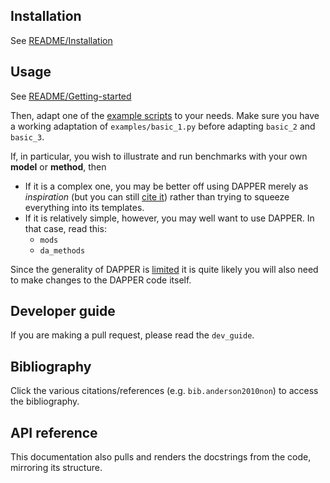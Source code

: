 ## Installation

See [README/Installation](https://github.com/nansencenter/DAPPER#Installation)

## Usage

See [README/Getting-started](https://github.com/nansencenter/DAPPER#Getting-started)

Then, adapt one of the
[example scripts](https://github.com/nansencenter/DAPPER/tree/master/examples)
to your needs. Make sure you have a working adaptation of `examples/basic_1.py`
before adapting `basic_2` and `basic_3`.

If, in particular, you wish to illustrate and run benchmarks with
your own **model** or **method**, then

- If it is a complex one, you may be better off using DAPPER
  merely as *inspiration* (but you can still
  [cite it](https://github.com/nansencenter/DAPPER#getting-started))
  rather than trying to squeeze everything into its templates.
- If it is relatively simple, however, you may well want to use DAPPER.
  In that case, read this:
    - `mods`
    - `da_methods`

Since the generality of DAPPER is
[limited](https://github.com/nansencenter/DAPPER#similar-projects)
it is quite likely you will also need to make changes to the DAPPER code itself.


## Developer guide

If you are making a pull request, please read the `dev_guide`.

## Bibliography

Click the various citations/references (e.g. `bib.anderson2010non`)
to access the bibliography.

## API reference

This documentation also pulls and renders the docstrings from the code,
mirroring its structure.
